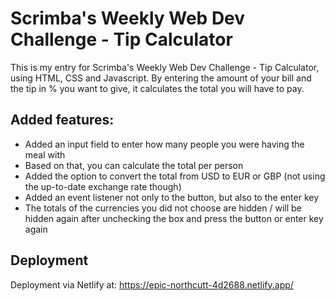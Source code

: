 # Scrimba's Weekly Web Dev Challenge - Tip Calculator

This is my entry for Scrimba's Weekly Web Dev Challenge - Tip Calculator, using HTML, CSS and Javascript. By entering the amount of your bill and the tip in % you want to give, it calculates the total you will have to pay.

## Added features:
- Added an input field to enter how many people you were having the meal with
- Based on that, you can calculate the total per person
- Added the option to convert the total from USD to EUR or GBP (not using the up-to-date exchange rate though) 
- Added an event listener not only to the button, but also to the enter key
- The totals of the currencies you did not choose are hidden / will be hidden again after unchecking the box and press the button or enter key again

## Deployment
Deployment via Netlify at: https://epic-northcutt-4d2688.netlify.app/
